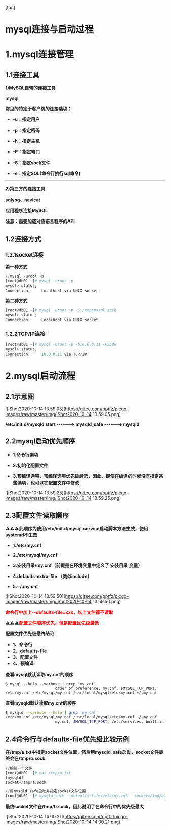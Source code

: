 [toc]



# mysql连接与启动过程

# 1.mysql连接管理

## 1.1连接工具

**1)MySQL自带的连接工具**

**mysql**

**常见的特定于客户机的连接选项：**

- **-u：指定用户**

- **-p：指定密码**

- **-h：指定主机**

- **-P：指定端口**

- **-S：指定sock文件**

- **-e：指定SQL(命令行执行sql命令)**

---

**2)第三方的连接工具**

**sqlyog、navicat**

**应用程序连接MySQL**

**注意：需要加载对应语言程序的API**



## 1.2连接方式

### 1.2.1socket连接

**第一种方式**

```python
//mysql -uroot -p
[root@db01 ~]# mysql -uroot -p
mysql> status;
Connection:		Localhost via UNIX socket
```



**第二种方式**

```python
[root@db01 ~]# mysql -uroot -p -S /tmp/mysql.sock
mysql> status;
Connection:		Localhost via UNIX socket
```



### 1.2.2TCP/IP连接

```python
[root@db01 ~]# mysql -uroot -p -h10.0.0.11 -P3306
mysql> status;
Connection:		10.0.0.11 via TCP/IP
```

# 2.mysql启动流程

## 2.1示意图



![iShot2020-10-14 13.59.05](https://gitee.com/pptfz/picgo-images/raw/master/img/iShot2020-10-14 13.59.05.png)

**/etc/init.d/mysqld start ------> mysqld_safe ------> mysqld**

## 2.2mysql启动优先顺序

- **1.命令行选项**

- **2.初始化配置文件**

- **3.预编译选项，预编译选项优先级最低，因此，即使在编译的时候没有指定某些选项，也可以在配置文件中修改**

![iShot2020-10-14 13.59.25](https://gitee.com/pptfz/picgo-images/raw/master/img/iShot2020-10-14 13.59.25.png)

## 2.3配置文件读取顺序

**⚠️⚠️⚠️此顺序为使用/etc/init.d/mysql.service启动脚本方法生效，使用systemd不生效**

- **1./etc/my.cnf**

- **2./etc/mysql/my.cnf**

- **3.安装目录/my.cnf（前提是在环境变量中定义了 安装目录 变量）**

- **4.defaults-extra-file （类似include）**

- **5.~/.my.cnf**

![iShot2020-10-14 13.59.50](https://gitee.com/pptfz/picgo-images/raw/master/img/iShot2020-10-14 13.59.50.png)

**<span style=color:red>命令行中加上--defaults-file=xxx，以上文件都不读取</span>**

**⚠️⚠️⚠️<span style=color:red>配置文件顺序优先，但是配置优先级最低</span>**



**配置文件优先级最终结论**

- **1、命令行**
- **2、defaults-file**
- **3、配置文件**
- **4、预编译**



**查看mysql默认读取my.cnf的顺序**

```shell
$ mysql --help --verbose | grep 'my.cnf'
                      order of preference, my.cnf, $MYSQL_TCP_PORT,
/etc/my.cnf /etc/mysql/my.cnf /usr/local/mysql/etc/my.cnf ~/.my.cnf 
```



**查看mysqld默认读取my.cnf的顺序**

```sh
$ mysqld --verbose --help | grep 'my.cnf'
/etc/my.cnf /etc/mysql/my.cnf /usr/local/mysql/etc/my.cnf ~/.my.cnf 
                      my.cnf, $MYSQL_TCP_PORT, /etc/services, built-in default
```





## 2.4命令行与defaults-file优先级比较示例

**在/tmp/a.txt中指定socket文件位置，然后用mysqld_safe启动，socket文件最终会在/tmp/b.sock**

```python
//编辑一个文件
[root@db01 ~]# cat /tmp/a.txt 
[mysqld]
socket=/tmp/a.sock

//用mysqld_safe启动并指定socket文件位置
[root@db01 ~]# mysqld_safe --defaults-file=/etc/my.cnf --socket=/tmp/b.sock
```

**最终socket文件在/tmp/b.sock，因此说明了在命令行中的优先级最大**

![iShot2020-10-14 14.00.21](https://gitee.com/pptfz/picgo-images/raw/master/img/iShot2020-10-14 14.00.21.png)

